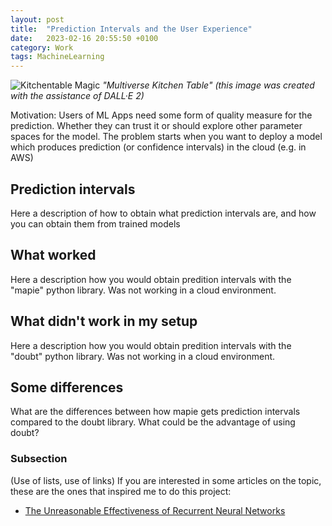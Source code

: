 ```yaml
---
layout: post
title:  "Prediction Intervals and the User Experience"
date:   2023-02-16 20:55:50 +0100
category: Work
tags: MachineLearning
---
```

![Kitchentable Magic](/images/experimenting-with-text-generators/kitchentable-magic.jpg)
*"Multiverse Kitchen Table" (this image was created with the assistance of DALL·E 2)*
  
Motivation: Users of ML Apps need some form of quality measure for the prediction. Whether they can trust it or should explore other parameter spaces for the model. The problem starts when you want to deploy a model which produces prediction (or confidence intervals) in the cloud (e.g. in AWS) 
<!--more-->

## Prediction intervals
Here a description of how to obtain what prediction intervals are, and how you can obtain them from trained models  

## What worked
Here a description how you would obtain predition intervals with the "mapie" python library. Was not working in a cloud environment.

## What didn't work in my setup
Here a description how you would obtain predition intervals with the "doubt" python library. Was not working in a cloud environment.

## Some differences
What are the differences between how mapie gets prediction intervals compared to the doubt library. What could be the advantage of using doubt?

### Subsection
(Use of lists, use of links)
If you are interested in some articles on the topic, these are the ones that inspired me to do this project:  
- [The Unreasonable Effectiveness of Recurrent Neural Networks][karpathy-rnns]

[karpathy-rnns]: http://karpathy.github.io/2015/05/21/rnn-effectiveness/
